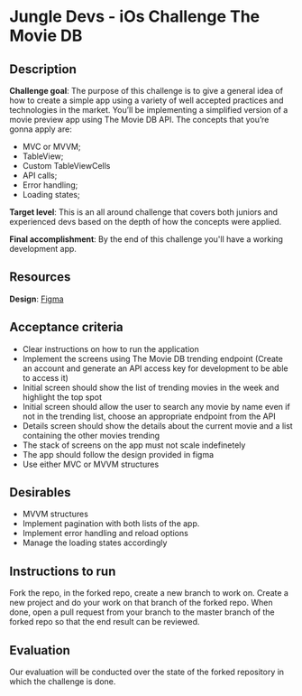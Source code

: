 # Jungle Devs - iOs Challenge The Movie DB

## Description

**Challenge goal**: The purpose of this challenge is to give a general idea of how to create a simple app using a variety of well accepted practices and technologies in the market. You’ll be implementing a simplified version of a movie preview app using The Movie DB API. The concepts that you’re gonna apply are:

- MVC or MVVM;
- TableView;
- Custom TableViewCells
- API calls;
- Error handling;
- Loading states;

**Target level**: This is an all around challenge that covers both juniors and experienced devs based on the depth of how the concepts were applied.

**Final accomplishment**: By the end of this challenge you'll have a working development app.

## Resources

**Design**: [Figma](https://www.figma.com/file/gRw33pnPCjbRAE8DyhOsZm/Android-%E2%80%93-Challenge-2?node-id=0%3A1)

## Acceptance criteria

- Clear instructions on how to run the application
- Implement the screens using The Movie DB trending endpoint (Create an account and generate an API access key for development to be able to access it)
- Initial screen should show the list of trending movies in the week and highlight the top spot
- Initial screen should allow the user to search any movie by name even if not in the trending list, choose an appropriate endpoint from the API
- Details screen should show the details about the current movie and a list containing the other movies trending
- The stack of screens on the app must not scale indefinetely
- The app should follow the design provided in figma
- Use either MVC or MVVM structures

## Desirables
- MVVM structures
- Implement pagination with both lists of the app.
- Implement error handling and reload options
- Manage the loading states accordingly

## Instructions to run

Fork the repo, in the forked repo, create a new branch to work on. Create a new project and do your work on that branch of the forked repo. When done, open a pull request from your branch to the master branch of the forked repo so that the end result can be reviewed.

## Evaluation

Our evaluation will be conducted over the state of the forked repository in which the challenge is done.
